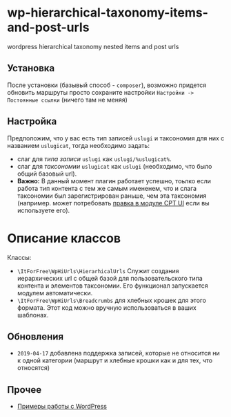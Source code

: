 # wp-hierarchical-taxonomy-items-and-post-urls
wordpress hierarchical taxonomy nested items and post urls


## Установка

После установки (базывый способ - `composer`), 
возможно придется обновить маршруты просто сохраните настройки `Настройки -> Постоянные ссылки` (ничего там не меняя)

## Настройка

Предположим, что у вас есть тип записей `uslugi` и таксономия для них с названием `uslugicat`, тогда 
необходимо задать:

* слаг для *типа записи* `uslugi` как `uslugi/%uslugicat%`.
* слаг для *таксономии* `uslugicat` как `uslugi`  (необходимо, что было общий базовый url).
* **Важно:** В данный момент плагин работает успешно, тоьлко если работа  тип контента с тем же самым имененем,
    что и слага таксономии был зарегистрирован раньше, чем  эта таксономия  
    (например. может потребовать [правка в модуле CPT UI](http://fkn.ktu10.com/?q=node/10764) если вы используете его).


# Описание классов

Классы:

* `\ItForFree\WpHiUrls\HierarhicalUrls` Служит  создания иерархических url с общей базой для пользовательского 
типа контента и элементов таксономии. Его  функционал запускается модулем автоматически.
* `\ItForFree\WpHiUrls\Breadcrumbs` для хлебных крошек для этого формата. Этот код можно вручную использоваться в ваших шаблонах.



## Обновления

* `2019-04-17` добавлена поддержка записей, которые не относится ни к одной категории (маршрут и хлебные крошки как и для тех, что относятся)

## Прочее

* [Примеры работы с WordPress](http://fkn.ktu10.com/?q=node/10680)
